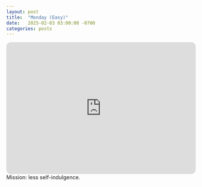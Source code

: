 ```yaml
---
layout: post
title:  "Monday (Easy)"
date:   2025-02-03 03:00:00 -0700
categories: posts
---
```

<iframe style="border-radius:12px" src="https://open.spotify.com/embed/playlist/320BHMa9lJrd05H5UZsXuR?utm_source=generator" width="100%" height="352" frameBorder="0" allowfullscreen="" allow="autoplay; clipboard-write; encrypted-media; fullscreen; picture-in-picture" loading="lazy"></iframe>
Mission: less self-indulgence.

